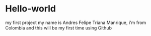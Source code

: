 # Hello-world
my first project
my name is Andres Felipe Triana Manrique, i'm from Colombia and this will be my first time using Github
